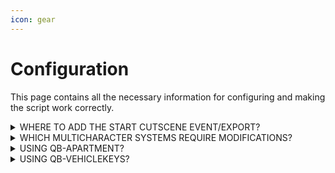 ```yaml
---
icon: gear
---
```


# Configuration

This page contains all the necessary information for configuring and making the script work correctly.

<details>

<summary>WHERE TO ADD THE START CUTSCENE EVENT/EXPORT?</summary>

[Click here](../advanced-cutscene/configuration/clothing.md) to see the modification for adding the event/export that initiates the cutscene. Apply the changes based on the clothing script you are using.

</details>

<details>

<summary>WHICH MULTICHARACTER SYSTEMS REQUIRE MODIFICATIONS?</summary>

If you're using any of the multicharacter systems listed below, you'll need to make some additional modifications for the cutscene to work as expected.&#x20;

* [renzu\_multicharacter](../codekit/configuration/renzu-multicharacter.md)
* [ZSX\_Multicharacter](../advanced-cutscene/configuration/multicharacter/zsx-multicharacter.md)

</details>

<details>

<summary>USING QB-APARTMENT?</summary>

If you use `qb-apartment`, [click here](../advanced-cutscene/configuration/qb-apartment.md) to view the essential modifications to ensure smooth functioning.

</details>

<details>

<summary>USING QB-VEHICLEKEYS?</summary>

If you use `qb-vehiclekeys`, [click her](../advanced-cutscene/configuration/qb-vehiclekeys.md)e to view the essential modifications to ensure smooth functioning.

</details>
